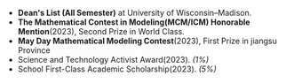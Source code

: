 
- **Dean's List (All Semester)** at University of Wisconsin–Madison.
- **The Mathematical Contest in Modeling(MCM/ICM) Honorable Mention**(2023), Second Prize in World Class.
- **May Day Mathematical Modeling Contest**(2023), First Prize in jiangsu Province
- Science and Technology Activist Award(2023). *(1%)*
- School First-Class Academic Scholarship(2023). *(5%)* 
